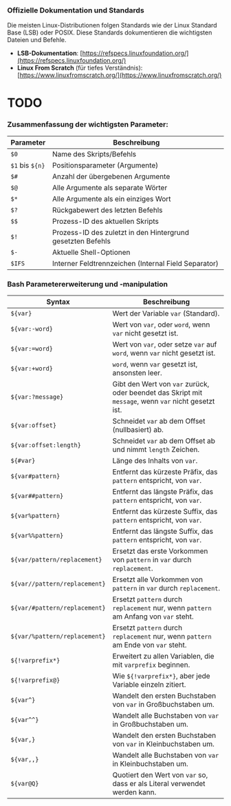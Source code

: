 ### Offizielle Dokumentation und Standards

Die meisten Linux-Distributionen folgen Standards wie der Linux Standard Base (LSB) oder POSIX. Diese Standards dokumentieren die wichtigsten Dateien und Befehle.

- **LSB-Dokumentation**: [https://refspecs.linuxfoundation.org/](https://refspecs.linuxfoundation.org/)
- **Linux From Scratch** (für tiefes Verständnis): [https://www.linuxfromscratch.org/](https://www.linuxfromscratch.org/)



# TODO

### Zusammenfassung der wichtigsten Parameter:

| Parameter | Beschreibung |
|-----------|--------------|
| `$0`      | Name des Skripts/Befehls |
| `$1` bis `${n}` | Positionsparameter (Argumente) |
| `$#`      | Anzahl der übergebenen Argumente |
| `$@`      | Alle Argumente als separate Wörter |
| `$*`      | Alle Argumente als ein einziges Wort |
| `$?`      | Rückgabewert des letzten Befehls |
| `$$`      | Prozess-ID des aktuellen Skripts |
| `$!`      | Prozess-ID des zuletzt in den Hintergrund gesetzten Befehls |
| `$-`      | Aktuelle Shell-Optionen |
| `$IFS`    | Interner Feldtrennzeichen (Internal Field Separator) |

### Bash Parametererweiterung und -manipulation

| Syntax                         | Beschreibung |
|--------------------------------|--------------|
| `${var}`                       | Wert der Variable `var` (Standard). |
| `${var:-word}`                 | Wert von `var`, oder `word`, wenn `var` nicht gesetzt ist. |
| `${var:=word}`                 | Wert von `var`, oder setze `var` auf `word`, wenn `var` nicht gesetzt ist. |
| `${var:+word}`                 | `word`, wenn `var` gesetzt ist, ansonsten leer. |
| `${var:?message}`              | Gibt den Wert von `var` zurück, oder beendet das Skript mit `message`, wenn `var` nicht gesetzt ist. |
| `${var:offset}`                | Schneidet `var` ab dem Offset (nullbasiert) ab. |
| `${var:offset:length}`         | Schneidet `var` ab dem Offset ab und nimmt `length` Zeichen. |
| `${#var}`                      | Länge des Inhalts von `var`. |
| `${var#pattern}`               | Entfernt das kürzeste Präfix, das `pattern` entspricht, von `var`. |
| `${var##pattern}`              | Entfernt das längste Präfix, das `pattern` entspricht, von `var`. |
| `${var%pattern}`               | Entfernt das kürzeste Suffix, das `pattern` entspricht, von `var`. |
| `${var%%pattern}`              | Entfernt das längste Suffix, das `pattern` entspricht, von `var`. |
| `${var/pattern/replacement}`   | Ersetzt das erste Vorkommen von `pattern` in `var` durch `replacement`. |
| `${var//pattern/replacement}`  | Ersetzt alle Vorkommen von `pattern` in `var` durch `replacement`. |
| `${var/#pattern/replacement}`  | Ersetzt `pattern` durch `replacement` nur, wenn `pattern` am Anfang von `var` steht. |
| `${var/%pattern/replacement}`  | Ersetzt `pattern` durch `replacement` nur, wenn `pattern` am Ende von `var` steht. |
| `${!varprefix*}`               | Erweitert zu allen Variablen, die mit `varprefix` beginnen. |
| `${!varprefix@}`               | Wie `${!varprefix*}`, aber jede Variable einzeln zitiert. |
| `${var^}`                      | Wandelt den ersten Buchstaben von `var` in Großbuchstaben um. |
| `${var^^}`                     | Wandelt alle Buchstaben von `var` in Großbuchstaben um. |
| `${var,}`                      | Wandelt den ersten Buchstaben von `var` in Kleinbuchstaben um. |
| `${var,,}`                     | Wandelt alle Buchstaben von `var` in Kleinbuchstaben um. |
| `${var@Q}`                     | Quotiert den Wert von `var` so, dass er als Literal verwendet werden kann. |
